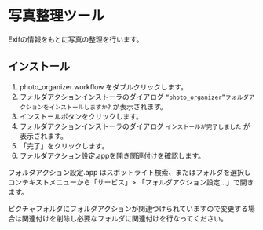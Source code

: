 # 写真整理ツール

Exifの情報をもとに写真の整理を行います。

## インストール

1. photo_organizer.workflow をダブルクリックします。
2. フォルダアクションインストーラのダイアログ `“photo_organizer”フォルダアクションをインストールしますか?` が表示されます。
3. インストールボタンをクリックします。
4. フォルダアクションインストーラのダイアログ `インストールが完了しました` が表示されます。
5. 「完了」をクリックします。
6. フォルダアクション設定.appを開き関連付けを確認します。

フォルダアクション設定.app はスポットライト検索、またはフォルダを選択しコンテキストメニューから「サービス」> 「フォルダアクション設定…」で開きます。

ピクチャフォルダにフォルダアクションが関連づけられていますので変更する場合は関連付けを削除し必要なフォルダに関連付けを行なってください。
